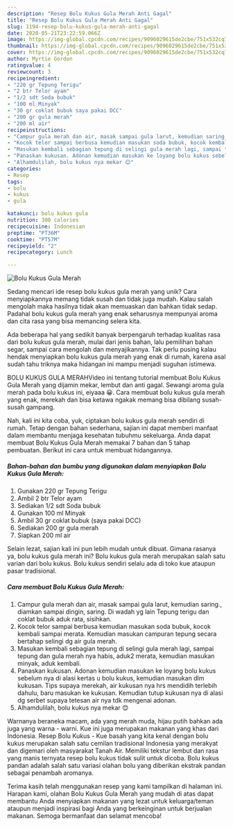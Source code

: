 ```yaml
---
description: "Resep Bolu Kukus Gula Merah Anti Gagal"
title: "Resep Bolu Kukus Gula Merah Anti Gagal"
slug: 1194-resep-bolu-kukus-gula-merah-anti-gagal
date: 2020-05-21T23:22:59.066Z
image: https://img-global.cpcdn.com/recipes/9096029615de2cbe/751x532cq70/bolu-kukus-gula-merah-foto-resep-utama.jpg
thumbnail: https://img-global.cpcdn.com/recipes/9096029615de2cbe/751x532cq70/bolu-kukus-gula-merah-foto-resep-utama.jpg
cover: https://img-global.cpcdn.com/recipes/9096029615de2cbe/751x532cq70/bolu-kukus-gula-merah-foto-resep-utama.jpg
author: Myrtie Gordon
ratingvalue: 4
reviewcount: 3
recipeingredient:
- "220 gr Tepung Terigu"
- "2 btr Telor ayam"
- "1/2 sdt Soda bubuk"
- "100 ml Minyak"
- "30 gr coklat bubuk saya pakai DCC"
- "200 gr gula merah"
- "200 ml air"
recipeinstructions:
- "Campur gula merah dan air, masak sampai gula larut, kemudian saring., diamkan sampai dingin, saring. Di wadah yg lain Tepung terigu dan coklat bubuk aduk rata, sisihkan."
- "Kocok telor sampai berbusa kemudian masukan soda bubuk, kocok kembali sampai merata. Kemudian masukan campuran tepung secara bertahap selingi dg air gula merah."
- "Masukan kembali sebagian tepung di selingi gula merah lagi, sampai tepung dan gula merah nya habis, aduk2 merata, kemudian masukan minyak, aduk kembali."
- "Panaskan kukusan. Adonan kemudian masukan ke loyang bolu kukus sebelum nya di alasi kertas u bolu kukus, kemudian masukan dlm kukusan. Tips supaya merekah, air kukusan nya hrs mendidih terlebih dahulu, baru masukan ke kukusan. Kemudian tutup kukusan nya di alasi dg serbet supaya tetesan air nya tdk mengenai adonan."
- "Alhamdulilah, bolu kukus nya mekar 😊"
categories:
- Resep
tags:
- bolu
- kukus
- gula

katakunci: bolu kukus gula 
nutrition: 300 calories
recipecuisine: Indonesian
preptime: "PT36M"
cooktime: "PT57M"
recipeyield: "2"
recipecategory: Lunch

---
```



![Bolu Kukus Gula Merah](https://img-global.cpcdn.com/recipes/9096029615de2cbe/751x532cq70/bolu-kukus-gula-merah-foto-resep-utama.jpg)

Sedang mencari ide resep bolu kukus gula merah yang unik? Cara menyiapkannya memang tidak susah dan tidak juga mudah. Kalau salah mengolah maka hasilnya tidak akan memuaskan dan bahkan tidak sedap. Padahal bolu kukus gula merah yang enak seharusnya mempunyai aroma dan cita rasa yang bisa memancing selera kita.

Ada beberapa hal yang sedikit banyak berpengaruh terhadap kualitas rasa dari bolu kukus gula merah, mulai dari jenis bahan, lalu pemilihan bahan segar, sampai cara mengolah dan menyajikannya. Tak perlu pusing kalau hendak menyiapkan bolu kukus gula merah yang enak di rumah, karena asal sudah tahu triknya maka hidangan ini mampu menjadi suguhan istimewa.

BOLU KUKUS GULA MERAHVideo ini tentang tutorial membuat Bolu Kukus Gula Merah yang dijamin mekar, lembut dan anti gagal. Sewangi aroma gula merah pada bolu kukus ini, eiyaaa 😀. Cara membuat bolu kukus gula merah yang enak, merekah dan bisa ketawa ngakak memang bisa dibilang susah-susah gampang.


Nah, kali ini kita coba, yuk, ciptakan bolu kukus gula merah sendiri di rumah. Tetap dengan bahan sederhana, sajian ini dapat memberi manfaat dalam membantu menjaga kesehatan tubuhmu sekeluarga. Anda dapat membuat Bolu Kukus Gula Merah memakai 7 bahan dan 5 tahap pembuatan. Berikut ini cara untuk membuat hidangannya.

<!--inarticleads1-->

##### Bahan-bahan dan bumbu yang digunakan dalam menyiapkan Bolu Kukus Gula Merah:

1. Gunakan 220 gr Tepung Terigu
1. Ambil 2 btr Telor ayam
1. Sediakan 1/2 sdt Soda bubuk
1. Gunakan 100 ml Minyak
1. Ambil 30 gr coklat bubuk (saya pakai DCC)
1. Sediakan 200 gr gula merah
1. Siapkan 200 ml air


Selain lezat, sajian kali ini pun lebih mudah untuk dibuat. Gimana rasanya ya, bolu kukus gula merah ini? Bolu kukus gula merah merupakan salah satu varian dari bolu kukus. Bolu kukus sendiri selalu ada di toko kue ataupun pasar tradisional. 

<!--inarticleads2-->

##### Cara membuat Bolu Kukus Gula Merah:

1. Campur gula merah dan air, masak sampai gula larut, kemudian saring., diamkan sampai dingin, saring. Di wadah yg lain Tepung terigu dan coklat bubuk aduk rata, sisihkan.
1. Kocok telor sampai berbusa kemudian masukan soda bubuk, kocok kembali sampai merata. Kemudian masukan campuran tepung secara bertahap selingi dg air gula merah.
1. Masukan kembali sebagian tepung di selingi gula merah lagi, sampai tepung dan gula merah nya habis, aduk2 merata, kemudian masukan minyak, aduk kembali.
1. Panaskan kukusan. Adonan kemudian masukan ke loyang bolu kukus sebelum nya di alasi kertas u bolu kukus, kemudian masukan dlm kukusan. Tips supaya merekah, air kukusan nya hrs mendidih terlebih dahulu, baru masukan ke kukusan. Kemudian tutup kukusan nya di alasi dg serbet supaya tetesan air nya tdk mengenai adonan.
1. Alhamdulilah, bolu kukus nya mekar 😊


Warnanya beraneka macam, ada yang merah muda, hijau putih bahkan ada juga yang warna - warni. Kue ini juga merupakan makanan yang khas dari Indonesia. Resep Bolu Kukus - Kue basah yang kita kenal dengan bolu kukus merupakan salah satu cemilan tradisional Indonesia yang merakyat dan digemari oleh masyarakat Tanah Air. Memiliki tekstur lembut dan rasa yang manis ternyata resep bolu kukus tidak sulit untuk dicoba. Bolu kukus pandan adalah salah satu variasi olahan bolu yang diberikan ekstrak pandan sebagai penambah aromanya. 

Terima kasih telah menggunakan resep yang kami tampilkan di halaman ini. Harapan kami, olahan Bolu Kukus Gula Merah yang mudah di atas dapat membantu Anda menyiapkan makanan yang lezat untuk keluarga/teman ataupun menjadi inspirasi bagi Anda yang berkeinginan untuk berjualan makanan. Semoga bermanfaat dan selamat mencoba!
